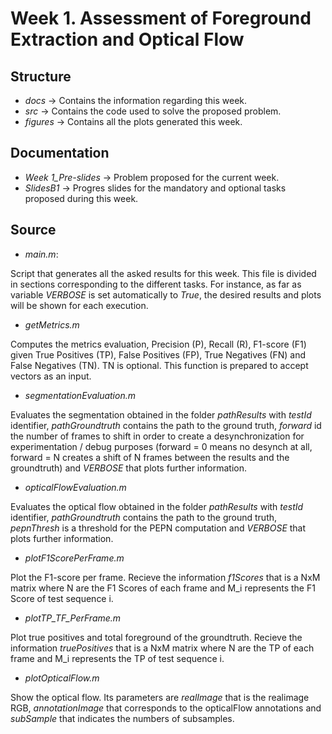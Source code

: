 # Week 1. Assessment of Foreground Extraction and Optical Flow
		
## Structure

* *_docs_* -> Contains the information regarding this week.
* *_src_* -> Contains the code used to solve the proposed problem.
* *_figures_* -> Contains all the plots generated this week.

## Documentation

* *_Week 1_Pre-slides_* -> Problem proposed for the current week.
* *_SlidesB1_* -> Progres slides for the mandatory and optional tasks proposed during this week.

## Source

* *_main.m_*:

Script that generates all the asked results for this week. This file is divided in sections corresponding to the different tasks. For instance, as far as variable _VERBOSE_ is set automatically to _True_, the desired results and plots will be shown for each execution.

* *_getMetrics.m_*

Computes the metrics evaluation, Precision (P), Recall (R), F1-score (F1) given True Positives (TP), False Positives (FP), True Negatives (FN) and False Negatives (TN). TN is optional. This function is prepared to accept vectors as an input.

* *_segmentationEvaluation.m_*

Evaluates the segmentation obtained in the folder _pathResults_ with _testId_ identifier, _pathGroundtruth_ contains the path to the ground truth, _forward_ id the number of frames to shift in order to create a desynchronization for experimentation / debug purposes (forward = 0 means no desynch at all, forward = N creates a shift of N frames between the results and the groundtruth) and _VERBOSE_ that plots further information.

* *_opticalFlowEvaluation.m_*

Evaluates the optical flow obtained in the folder _pathResults_ with _testId_ identifier, _pathGroundtruth_ contains the path to the ground truth, _pepnThresh_ is a threshold for the PEPN computation and _VERBOSE_ that plots further information.

* *_plotF1ScorePerFrame.m_*

Plot the F1-score per frame. Recieve the information _f1Scores_ that is a NxM matrix where N are the F1 Scores of each frame and M_i represents the F1 Score of test sequence i.

* *_plotTP_TF_PerFrame.m_*

Plot true positives and total foreground of the groundtruth. Recieve the information _truePositives_ that is a NxM matrix where N are the TP of each frame and M_i represents the TP of test sequence i.

* *_plotOpticalFlow.m_*

Show the optical flow. Its parameters are _realImage_ that is the realimage RGB, _annotationImage_ that corresponds to the opticalFlow annotations and _subSample_ that indicates the numbers of subsamples.
